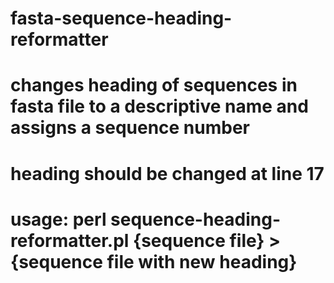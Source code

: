 # fasta-sequence-heading-reformatter
# changes heading of sequences in fasta file to a descriptive name and assigns a sequence number
# heading should be changed at line 17
# usage: perl sequence-heading-reformatter.pl {sequence file} > {sequence file with new heading}
